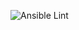 ![Ansible Lint](https://github.com/EXONER4TED/ansible-home-automation/workflows/Ansible%20Lint/badge.svg)
